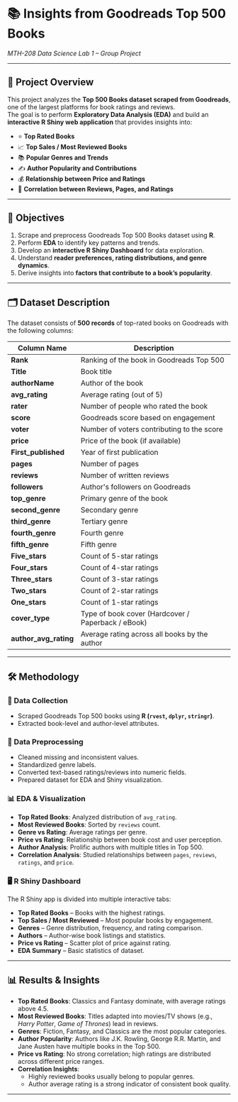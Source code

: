 # 📚 Insights from Goodreads Top 500 Books  
*MTH-208 Data Science Lab 1 – Group Project*  

---

## 📖 Project Overview  
This project analyzes the **Top 500 Books dataset scraped from Goodreads**, one of the largest platforms for book ratings and reviews.  
The goal is to perform **Exploratory Data Analysis (EDA)** and build an **interactive R Shiny web application** that provides insights into:  

- ⭐ **Top Rated Books**  
- 📈 **Top Sales / Most Reviewed Books**  
- 📚 **Popular Genres and Trends**  
- ✍️ **Author Popularity and Contributions**  
- 💰 **Relationship between Price and Ratings**  
- 📖 **Correlation between Reviews, Pages, and Ratings**  

---

## 🎯 Objectives  
1. Scrape and preprocess Goodreads Top 500 Books dataset using **R**.  
2. Perform **EDA** to identify key patterns and trends.  
3. Develop an **interactive R Shiny Dashboard** for data exploration.  
4. Understand **reader preferences, rating distributions, and genre dynamics**.  
5. Derive insights into **factors that contribute to a book’s popularity**.  

---

## 🗂️ Dataset Description  

The dataset consists of **500 records** of top-rated books on Goodreads with the following columns:  

| Column Name          | Description |
|-----------------------|-------------|
| **Rank**             | Ranking of the book in Goodreads Top 500 |
| **Title**            | Book title |
| **authorName**       | Author of the book |
| **avg_rating**       | Average rating (out of 5) |
| **rater**            | Number of people who rated the book |
| **score**            | Goodreads score based on engagement |
| **voter**            | Number of voters contributing to the score |
| **price**            | Price of the book (if available) |
| **First_published**  | Year of first publication |
| **pages**            | Number of pages |
| **reviews**          | Number of written reviews |
| **followers**        | Author's followers on Goodreads |
| **top_genre**        | Primary genre of the book |
| **second_genre**     | Secondary genre |
| **third_genre**      | Tertiary genre |
| **fourth_genre**     | Fourth genre |
| **fifth_genre**      | Fifth genre |
| **Five_stars**       | Count of 5-star ratings |
| **Four_stars**       | Count of 4-star ratings |
| **Three_stars**      | Count of 3-star ratings |
| **Two_stars**        | Count of 2-star ratings |
| **One_stars**        | Count of 1-star ratings |
| **cover_type**       | Type of book cover (Hardcover / Paperback / eBook) |
| **author_avg_rating**| Average rating across all books by the author |

---

## 🛠️ Methodology  

### 🔎 Data Collection  
- Scraped Goodreads Top 500 books using **R (`rvest`, `dplyr`, `stringr`)**.  
- Extracted book-level and author-level attributes.  

### 🔧 Data Preprocessing  
- Cleaned missing and inconsistent values.  
- Standardized genre labels.  
- Converted text-based ratings/reviews into numeric fields.  
- Prepared dataset for EDA and Shiny visualization.  

### 📊 EDA & Visualization  
- **Top Rated Books**: Analyzed distribution of `avg_rating`.  
- **Most Reviewed Books**: Sorted by `reviews` count.  
- **Genre vs Rating**: Average ratings per genre.  
- **Price vs Rating**: Relationship between book cost and user perception.  
- **Author Analysis**: Prolific authors with multiple titles in Top 500.  
- **Correlation Analysis**: Studied relationships between `pages`, `reviews`, `ratings`, and `price`.  

### 🖥️ R Shiny Dashboard  
The R Shiny app is divided into multiple interactive tabs:  
- **Top Rated Books** – Books with the highest ratings.  
- **Top Sales / Most Reviewed** – Most popular books by engagement.  
- **Genres** – Genre distribution, frequency, and rating comparison.  
- **Authors** – Author-wise book listings and statistics.  
- **Price vs Rating** – Scatter plot of price against rating.  
- **EDA Summary** – Basic statistics of dataset.  

---

## 📊 Results & Insights  

- **Top Rated Books**: Classics and Fantasy dominate, with average ratings above 4.5.  
- **Most Reviewed Books**: Titles adapted into movies/TV shows (e.g., *Harry Potter*, *Game of Thrones*) lead in reviews.  
- **Genres**: Fiction, Fantasy, and Classics are the most popular categories.  
- **Author Popularity**: Authors like J.K. Rowling, George R.R. Martin, and Jane Austen have multiple books in the Top 500.  
- **Price vs Rating**: No strong correlation; high ratings are distributed across different price ranges.  
- **Correlation Insights**:    
  - Highly reviewed books usually belong to popular genres.  
  - Author average rating is a strong indicator of consistent book quality.  

---
